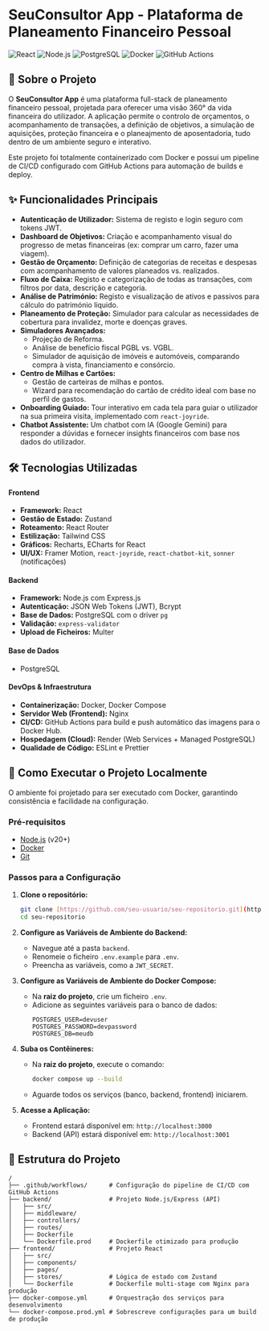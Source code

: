 # SeuConsultor App - Plataforma de Planeamento Financeiro Pessoal

![React](https://img.shields.io/badge/React-20232A?style=for-the-badge&logo=react&logoColor=61DAFB)
![Node.js](https://img.shields.io/badge/Node.js-339933?style=for-the-badge&logo=nodedotjs&logoColor=white)
![PostgreSQL](https://img.shields.io/badge/PostgreSQL-316192?style=for-the-badge&logo=postgresql&logoColor=white)
![Docker](https://img.shields.io/badge/Docker-2496ED?style=for-the-badge&logo=docker&logoColor=white)
![GitHub Actions](https://img.shields.io/badge/GitHub_Actions-2088FF?style=for-the-badge&logo=github-actions&logoColor=white)


## 🎯 Sobre o Projeto

O **SeuConsultor App** é uma plataforma full-stack de planeamento financeiro pessoal, projetada para oferecer uma visão 360° da vida financeira do utilizador. A aplicação permite o controlo de orçamentos, o acompanhamento de transações, a definição de objetivos, a simulação de aquisições, proteção financeira e o planeajmento de aposentadoria, tudo dentro de um ambiente seguro e interativo.

Este projeto foi totalmente containerizado com Docker e possui um pipeline de CI/CD configurado com GitHub Actions para automação de builds e deploy.

## ✨ Funcionalidades Principais

* **Autenticação de Utilizador:** Sistema de registo e login seguro com tokens JWT.
* **Dashboard de Objetivos:** Criação e acompanhamento visual do progresso de metas financeiras (ex: comprar um carro, fazer uma viagem).
* **Gestão de Orçamento:** Definição de categorias de receitas e despesas com acompanhamento de valores planeados vs. realizados.
* **Fluxo de Caixa:** Registo e categorização de todas as transações, com filtros por data, descrição e categoria.
* **Análise de Património:** Registo e visualização de ativos e passivos para cálculo do património líquido.
* **Planeamento de Proteção:** Simulador para calcular as necessidades de cobertura para invalidez, morte e doenças graves.
* **Simuladores Avançados:**
    * Projeção de Reforma.
    * Análise de benefício fiscal PGBL vs. VGBL.
    * Simulador de aquisição de imóveis e automóveis, comparando compra à vista, financiamento e consórcio.
* **Centro de Milhas e Cartões:**
    * Gestão de carteiras de milhas e pontos.
    * Wizard para recomendação do cartão de crédito ideal com base no perfil de gastos.
* **Onboarding Guiado:** Tour interativo em cada tela para guiar o utilizador na sua primeira visita, implementado com `react-joyride`.
* **Chatbot Assistente:** Um chatbot com IA (Google Gemini) para responder a dúvidas e fornecer insights financeiros com base nos dados do utilizador.

## 🛠️ Tecnologias Utilizadas

#### **Frontend**
* **Framework:** React
* **Gestão de Estado:** Zustand
* **Roteamento:** React Router
* **Estilização:** Tailwind CSS
* **Gráficos:** Recharts, ECharts for React
* **UI/UX:** Framer Motion, `react-joyride`, `react-chatbot-kit`, `sonner` (notificações)

#### **Backend**
* **Framework:** Node.js com Express.js
* **Autenticação:** JSON Web Tokens (JWT), Bcrypt
* **Base de Dados:** PostgreSQL com o driver `pg`
* **Validação:** `express-validator`
* **Upload de Ficheiros:** Multer

#### **Base de Dados**
* PostgreSQL

#### **DevOps & Infraestrutura**
* **Containerização:** Docker, Docker Compose
* **Servidor Web (Frontend):** Nginx
* **CI/CD:** GitHub Actions para build e push automático das imagens para o Docker Hub.
* **Hospedagem (Cloud):** Render (Web Services + Managed PostgreSQL)
* **Qualidade de Código:** ESLint e Prettier

## 🚀 Como Executar o Projeto Localmente

O ambiente foi projetado para ser executado com Docker, garantindo consistência e facilidade na configuração.

### Pré-requisitos
* [Node.js](https://nodejs.org/) (v20+)
* [Docker](https://www.docker.com/products/docker-desktop/)
* [Git](https://git-scm.com/)

### Passos para a Configuração

1.  **Clone o repositório:**
    ```bash
    git clone [https://github.com/seu-usuario/seu-repositorio.git](https://github.com/seu-usuario/seu-repositorio.git)
    cd seu-repositorio
    ```

2.  **Configure as Variáveis de Ambiente do Backend:**
    * Navegue até a pasta `backend`.
    * Renomeie o ficheiro `.env.example` para `.env`.
    * Preencha as variáveis, como a `JWT_SECRET`.

3.  **Configure as Variáveis de Ambiente do Docker Compose:**
    * Na **raiz do projeto**, crie um ficheiro `.env`.
    * Adicione as seguintes variáveis para o banco de dados:
        ```env
        POSTGRES_USER=devuser
        POSTGRES_PASSWORD=devpassword
        POSTGRES_DB=meudb
        ```

4.  **Suba os Contêineres:**
    * Na **raiz do projeto**, execute o comando:
        ```bash
        docker compose up --build
        ```
    * Aguarde todos os serviços (banco, backend, frontend) iniciarem.

5.  **Acesse a Aplicação:**
    * Frontend estará disponível em: `http://localhost:3000`
    * Backend (API) estará disponível em: `http://localhost:3001`

## 📁 Estrutura do Projeto
```
/
├── .github/workflows/      # Configuração do pipeline de CI/CD com GitHub Actions
├── backend/                # Projeto Node.js/Express (API)
│   ├── src/
│   ├── middleware/
│   ├── controllers/
│   ├── routes/
│   ├── Dockerfile
│   └── Dockerfile.prod     # Dockerfile otimizado para produção
├── frontend/               # Projeto React
│   ├── src/
│   ├── components/
│   ├── pages/
│   ├── stores/             # Lógica de estado com Zustand
│   └── Dockerfile          # Dockerfile multi-stage com Nginx para produção
├── docker-compose.yml      # Orquestração dos serviços para desenvolvimento
└── docker-compose.prod.yml # Sobrescreve configurações para um build de produção
```
